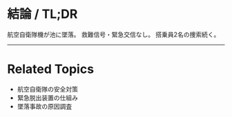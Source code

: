 # 結論 / TL;DR

航空自衛隊機が池に墜落。
救難信号・緊急交信なし。
搭乗員2名の捜索続く。

---

# Related Topics

* 航空自衛隊の安全対策
* 緊急脱出装置の仕組み
* 墜落事故の原因調査
